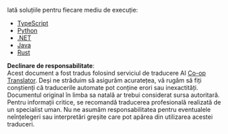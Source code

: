 <!--
CO_OP_TRANSLATOR_METADATA:
{
  "original_hash": "4d5e8e6f105e4f6e6953c0c14c99b394",
  "translation_date": "2025-08-18T16:09:29+00:00",
  "source_file": "03-GettingStarted/02-client/solution/README.md",
  "language_code": "ro"
}
-->
Iată soluțiile pentru fiecare mediu de execuție:

- [TypeScript](./typescript/README.md)
- [Python](./python/README.md)
- [.NET](../../../../../03-GettingStarted/02-client/solution/dotnet)
- [Java](./java/README.md)
- [Rust](../../../../../03-GettingStarted/02-client/solution/rust)

**Declinare de responsabilitate**:  
Acest document a fost tradus folosind serviciul de traducere AI [Co-op Translator](https://github.com/Azure/co-op-translator). Deși ne străduim să asigurăm acuratețea, vă rugăm să fiți conștienți că traducerile automate pot conține erori sau inexactități. Documentul original în limba sa natală ar trebui considerat sursa autoritară. Pentru informații critice, se recomandă traducerea profesională realizată de un specialist uman. Nu ne asumăm responsabilitatea pentru eventualele neînțelegeri sau interpretări greșite care pot apărea din utilizarea acestei traduceri.